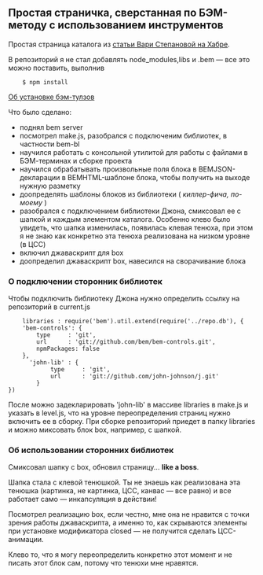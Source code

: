 ## Простая страничка, сверстанная по БЭМ-методу с использованием инструментов

Простая страница каталога из [статьи Вари Степановой на Хабре](http://habrahabr.ru/post/162385/).

В репозиторий я не стал добавлять node_modules,libs и .bem — все это можно поставить, выполнив
		
		$ npm install

[Об установке бэм-тулзов](http://ru.bem.info/tools/bem/installation/)		

Что было сделано:

* поднял bem server
* посмотрел make.js, разобрался с подключеним библиотек, в частности bem-bl
* научился работать с консольной утилитой для работы с файлами в БЭМ-терминах и сборке проекта
* научился обрабатывать произвольные поля блока в BEMJSON-декларации в BEMHTML-шаблоне блока, чтобы получить на выходе нужную разметку
* доопределять шаблоны блоков из библиотеки ( *киллер-фича, по-моему* )
* разобрался с подключением библиотеки Джона, смиксовал ее с шапкой и каждым элементом каталога. Особенно клево было увидеть, что шапка изменилась, появилась клевая тенюха, при этом я не знаю как конкретно эта тенюха реализована на низком уровне (в ЦСС)
* включил джаваскрипт для box
* доопределил джаваскрипт box, навесился на сворачивание блока

### О подключении сторонник библиотек

Чтобы подключить библиотеку Джона нужно определить ссылку на репозиторий в current.js

		libraries : require('bem').util.extend(require('../repo.db'), {
        'bem-controls': {
            type     : 'git',
            url      : 'git://github.com/bem/bem-controls.git',
            npmPackages: false
        },
	      'john-lib' : {
		        type     : 'git',
		        url      : 'git://github.com/john-johnson/j.git'
		    }
    })

После можно задекларировать 'john-lib' в массиве libraries в make.js и указать в level.js, что на уровне переопределения страниц нужно включить ее в сборку. При сборке репозиторий приедет в папку libraries и можно миксовать блок box, например, с шапкой.

### Об использовании сторонних библиотек

Смиксовал шапку с box, обновил страницу... **like a boss**. 

Шапка стала с клевой тенюшкой. Ты не знаешь как реализована эта тенюшка (картинка, не картинка, ЦСС, канвас — все равно) и все работает само — инкапсуляция в действии!   

Посмотрел реализацию box, если честно, мне она не нравится с точки зрения работы джаваскрипта, а именно то, как скрываются элементы при установке модификатора closed — не получится сделать ЦСС-анимации. 

Клево то, что я могу переопределить конкретно этот момент и не писать этот блок сам, потому что тенюхи мне нравятся.
